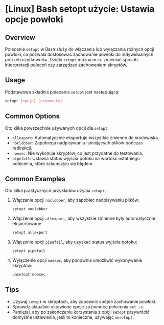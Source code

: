 # [Linux] Bash setopt użycie: Ustawia opcje powłoki

## Overview
Polecenie `setopt` w Bash służy do włączania lub wyłączania różnych opcji powłoki, co pozwala dostosować zachowanie powłoki do indywidualnych potrzeb użytkownika. Dzięki `setopt` można m.in. zmieniać sposób interpretacji poleceń czy zarządzać zachowaniem skryptów.

## Usage
Podstawowa składnia polecenia `setopt` jest następująca:

```bash
setopt [opcje] [argumenty]
```

## Common Options
Oto kilka powszechnie używanych opcji dla `setopt`:

- `allexport`: Automatycznie eksportuje wszystkie zmienne do środowiska.
- `noclobber`: Zapobiega nadpisywaniu istniejących plików podczas redirekcji.
- `noexec`: Nie wykonuje skryptów, co jest przydatne do testowania.
- `pipefail`: Ustawia status wyjścia potoku na wartość ostatniego polecenia, które zakończyło się błędem.

## Common Examples
Oto kilka praktycznych przykładów użycia `setopt`:

1. Włączenie opcji `noclobber`, aby zapobiec nadpisywaniu plików:
   ```bash
   setopt noclobber
   ```

2. Włączenie opcji `allexport`, aby wszystkie zmienne były automatycznie eksportowane:
   ```bash
   setopt allexport
   ```

3. Włączenie opcji `pipefail`, aby uzyskać status wyjścia potoku:
   ```bash
   setopt pipefail
   ```

4. Wyłączenie opcji `noexec`, aby ponownie umożliwić wykonywanie skryptów:
   ```bash
   unsetopt noexec
   ```

## Tips
- Używaj `setopt` w skryptach, aby zapewnić spójne zachowanie powłoki.
- Sprawdź aktualnie ustawione opcje za pomocą polecenia `set -o`.
- Pamiętaj, aby po zakończeniu korzystania z opcji `setopt` przywrócić domyślne ustawienia, jeśli to konieczne, używając `unsetopt`.